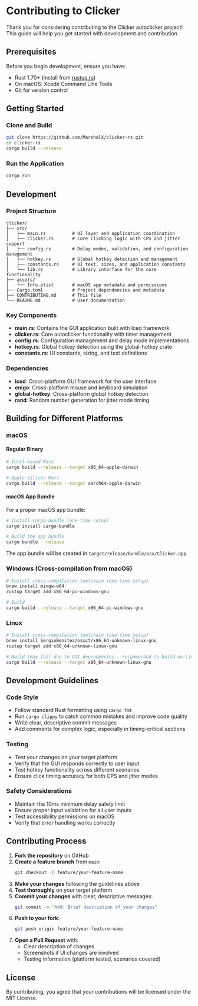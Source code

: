 # Contributing to Clicker

Thank you for considering contributing to the Clicker autoclicker project! This guide will help you get started with development and contribution.

## Prerequisites

Before you begin development, ensure you have:

- Rust 1.70+ (install from [rustup.rs](https://rustup.rs/))
- On macOS: Xcode Command Line Tools
- Git for version control

## Getting Started

### Clone and Build
```bash
git clone https://github.com/MarshalX/clicker-rs.git
cd clicker-rs
cargo build --release
```

### Run the Application
```bash
cargo run
```

## Development

### Project Structure
```
clicker/
├── src/
│   ├── main.rs          # UI layer and application coordination
│   ├── clicker.rs       # Core clicking logic with CPS and jitter support
│   ├── config.rs        # Delay modes, validation, and configuration management
│   ├── hotkey.rs        # Global hotkey detection and management
│   ├── constants.rs     # UI text, sizes, and application constants
│   └── lib.rs           # Library interface for the core functionality
├── assets/
│   └── Info.plist       # macOS app metadata and permissions
├── Cargo.toml           # Project dependencies and metadata
├── CONTRIBUTING.md      # This file
└── README.md            # User documentation
```

### Key Components

- **main.rs**: Contains the GUI application built with Iced framework
- **clicker.rs**: Core autoclicker functionality with timer management
- **config.rs**: Configuration management and delay mode implementations
- **hotkey.rs**: Global hotkey detection using the global-hotkey crate
- **constants.rs**: UI constants, sizing, and text definitions

### Dependencies

- **iced**: Cross-platform GUI framework for the user interface
- **enigo**: Cross-platform mouse and keyboard simulation
- **global-hotkey**: Cross-platform global hotkey detection
- **rand**: Random number generation for jitter mode timing

## Building for Different Platforms

### macOS

#### Regular Binary
```bash
# Intel-based Macs
cargo build --release --target x86_64-apple-darwin

# Apple Silicon Macs
cargo build --release --target aarch64-apple-darwin
```

#### macOS App Bundle
For a proper macOS app bundle:

```bash
# Install cargo-bundle (one-time setup)
cargo install cargo-bundle

# Build the app bundle
cargo bundle --release
```

The app bundle will be created in `target/release/bundle/osx/Clicker.app`

### Windows (Cross-compilation from macOS)
```bash
# Install cross-compilation toolchain (one-time setup)
brew install mingw-w64
rustup target add x86_64-pc-windows-gnu

# Build
cargo build --release --target x86_64-pc-windows-gnu
```

### Linux
```bash
# Install cross-compilation toolchain (one-time setup)
brew install SergioBenitez/osxct/x86_64-unknown-linux-gnu
rustup target add x86_64-unknown-linux-gnu

# Build (may fail due to GUI dependencies - recommended to build on Linux directly)
cargo build --release --target x86_64-unknown-linux-gnu
```

## Development Guidelines

### Code Style
- Follow standard Rust formatting using `cargo fmt`
- Run `cargo clippy` to catch common mistakes and improve code quality
- Write clear, descriptive commit messages
- Add comments for complex logic, especially in timing-critical sections

### Testing
- Test your changes on your target platform
- Verify that the GUI responds correctly to user input
- Test hotkey functionality across different scenarios
- Ensure click timing accuracy for both CPS and jitter modes

### Safety Considerations
- Maintain the 10ms minimum delay safety limit
- Ensure proper input validation for all user inputs
- Test accessibility permissions on macOS
- Verify that error handling works correctly

## Contributing Process

1. **Fork the repository** on GitHub
2. **Create a feature branch** from `main`:
   ```bash
   git checkout -b feature/your-feature-name
   ```
3. **Make your changes** following the guidelines above
4. **Test thoroughly** on your target platform
5. **Commit your changes** with clear, descriptive messages:
   ```bash
   git commit -m "Add: Brief description of your changes"
   ```
6. **Push to your fork**:
   ```bash
   git push origin feature/your-feature-name
   ```
7. **Open a Pull Request** with:
   - Clear description of changes
   - Screenshots if UI changes are involved
   - Testing information (platform tested, scenarios covered)

## License

By contributing, you agree that your contributions will be licensed under the MIT License.
